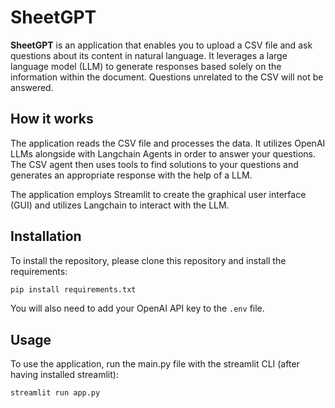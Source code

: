 # SheetGPT
**SheetGPT** is an application that enables you to upload a CSV file and ask questions about its content in natural language. It leverages a large language model (LLM) to generate responses based solely on the information within the document. Questions unrelated to the CSV will not be answered.

## How it works
The application reads the CSV file and processes the data. It utilizes OpenAI LLMs alongside with Langchain Agents in order to answer your questions. The CSV agent then uses tools to find solutions to your questions and generates an appropriate response with the help of a LLM.

The application employs Streamlit to create the graphical user interface (GUI) and utilizes Langchain to interact with the LLM.

## Installation
To install the repository, please clone this repository and install the requirements:
```sh
pip install requirements.txt
```
You will also need to add your OpenAI API key to the ```.env``` file.

## Usage
To use the application, run the main.py file with the streamlit CLI (after having installed streamlit):
```sh
streamlit run app.py
```